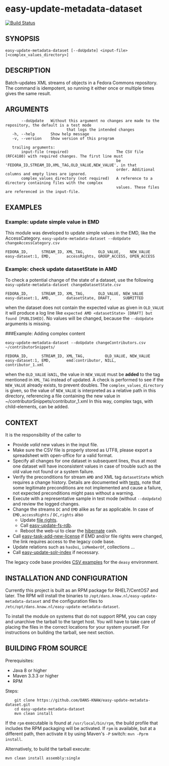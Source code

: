 easy-update-metadata-dataset
===========
[![Build Status](https://travis-ci.org/DANS-KNAW/easy-update-metadata-dataset.png?branch=master)](https://travis-ci.org/DANS-KNAW/easy-update-metadata-dataset)


SYNOPSIS
--------

    easy-update-metadata-dataset [--doUpdate] <input-file> [<complex_values_directory>]


DESCRIPTION
-----------

Batch-updates XML streams of objects in a Fedora Commons repository.
The command is idempotent, so running it either once or multiple times gives the same result.


ARGUMENTS
---------

           --doUpdate   Without this argument no changes are made to the repository, the default is a test mode
                               that logs the intended changes
       -h, --help       Show help message
       -v, --version    Show version of this program
         
       trailing arguments:
           input-file (required)                     The CSV file (RFC4180) with required changes. The first line must
                                                     be 'FEDORA_ID,STREAM_ID,XML_TAG,OLD_VALUE,NEW_VALUE', in that
                                                     order. Additional columns and empty lines are ignored.
           complex_values_directory (not required)   A reference to a directory containing files with the complex
                                                     values. These files are referenced in the input-file.
                              
                              
EXAMPLES
--------

### Example: update simple value in EMD

This module was developed to update simple values in the EMD, like the AccessCategory. 
`easy-update-metadata-dataset --doUpdate changeAccessCategory.csv`

```csv
FEDORA_ID,      STREAM_ID, XML_TAG,      OLD_VALUE,    NEW_VALUE
easy-dataset:1, EMD,       accessRights, GROUP_ACCESS, OPEN_ACCESS
```
### Example: check update datasetState in AMD

To check a potential change of the state of a dataset, use the following
`easy-update-metadata-dataset changeDatasetState.csv`

```csv
FEDORA_ID,      STREAM_ID, XML_TAG,      OLD_VALUE, NEW_VALUE
easy-dataset:1, AMD,       datasetState, DRAFT,     SUBMITTED
```

when the dataset does not contain the expected value as given in `OLD_VALUE` it will produce a log line like `expected AMD <datasetState> [DRAFT] but found [PUBLISHED]`. No values will be changed, because the `--doUpdate` arguments is missing.

###Example: Adding complex content

`easy-update-metadata-dataset --doUpdate changeContributors.csv ~/contributorSnippets/`

```csv
FEDORA_ID,      STREAM_ID, XML_TAG,         OLD_VALUE, NEW_VALUE
easy-dataset:1, EMD,       emd:contributor, NILL,      contributor_1.xml
```

when the `OLD_VALUE` is`NIL`, the value in `NEW_VALUE` must be __added__ to the tag 
mentioned in `XML_TAG` instead of updated. A check is performed to see if the 
`NEW_VALUE` already exists, to prevent doubles.
The `complex_values_directory` is given, so the value of `NEW_VALUE` is interpreted 
as a relative path in this directory, referencing a file containing the new value in ~/contributorSnippets/contributor_1.xml
In this way, complex tags, with child-elements, can be added.

CONTEXT
-------

It is the responsibility of the caller to

* Provide _valid_ new values in the input file.
* Make sure the CSV file is properly stored as UTF8, please export a spreadsheet with open-office for a valid format.
* Specify all changes for one dataset in subsequent lines, thus at most one dataset will have inconsistent values
  in case of trouble such as the old value not found or a system failure.
* Verify the preconditions for stream `AMD` and XML tag `datasetState` which requires a change history.
  Details are documented with [tests], note that some legitimate preconditions are not implemented and cause a failure,
  not expected preconditions might pass without a warning.
* Execute with a representative sample in test mode (without `--doUpdate`) and review the logged changes.
* Change the streams `DC` and `EMD` alike as far as applicable.
  In case of `EMD,accessRights` / `DC,rights` also
  * Update [file rights].
  * Call [easy-update-fs-rdb].
  * Reboot the web-ui to clear the [hibernate] cash.
* Call [easy-task-add-new-license] if EMD and/or file rights were changed, the link requires access to the legacy code base.
* Update relations such as `hasDoi`, `isMemberOf`, collections ...
* Call [easy-update-solr-index] if necessary.

The legacy code base provides [CSV examples] for the `deasy` environment.

[easy-update-fs-rdb]: https://github.com/DANS-KNAW/easy-update-fs-rdb
[file rights]: https://github.com/DANS-KNAW/easy-update-metadata-fileitem
[hibernate]: http://hibernate.org/
[easy-task-add-new-license]: https://github.com/DANS-KNAW/easy-app/blob/master/tool/task-add-new-license/README.md
[easy-update-solr-index]: https://github.com/DANS-KNAW/easy-update-solr-index
[tests]: src/test/scala/nl/knaw/dans/easy/umd/TransformerSpec.scala
[CSV examples]: src/test/resources


INSTALLATION AND CONFIGURATION
------------------------------
Currently this project is built as an RPM package for RHEL7/CentOS7 and later. The RPM will install the binaries to
`/opt/dans.knaw.nl/easy-update-metadata-dataset` and the configuration files to `/etc/opt/dans.knaw.nl/easy-update-metadata-dataset`. 

To install the module on systems that do not support RPM, you can copy and unarchive the tarball to the target host.
You will have to take care of placing the files in the correct locations for your system yourself. For instructions
on building the tarball, see next section.

BUILDING FROM SOURCE
--------------------
Prerequisites:

* Java 8 or higher
* Maven 3.3.3 or higher
* RPM

Steps:

        git clone https://github.com/DANS-KNAW/easy-update-metadata-dataset.git
        cd easy-update-metadata-dataset
        mvn clean install

If the `rpm` executable is found at `/usr/local/bin/rpm`, the build profile that includes the RPM 
packaging will be activated. If `rpm` is available, but at a different path, then activate it by using
Maven's `-P` switch: `mvn -Pprm install`.

Alternatively, to build the tarball execute:

    mvn clean install assembly:single
